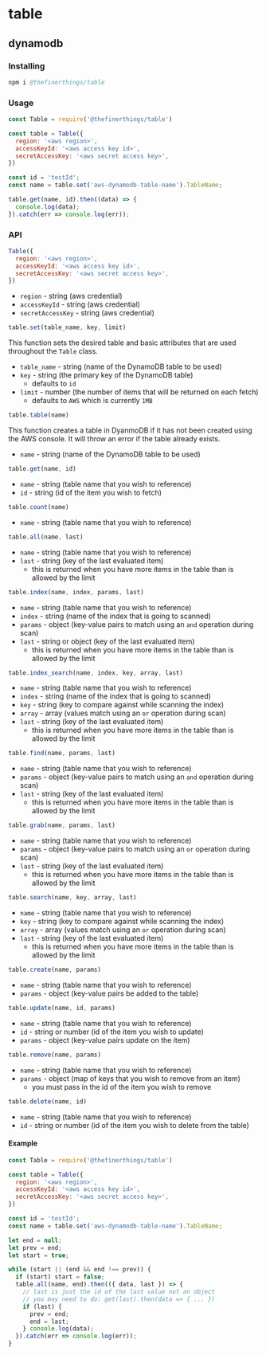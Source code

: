# table
## dynamodb

### Installing
```s
npm i @thefinerthings/table
```

### Usage
```js
const Table = require('@thefinerthings/table')

const table = Table({
  region: '<aws region>',
  accessKeyId: '<aws access key id>',
  secretAccessKey: '<aws secret access key>',
})

const id = 'testId';
const name = table.set('aws-dynamodb-table-name').TableName;

table.get(name, id).then((data) => {
  console.log(data);
}).catch(err => console.log(err));
```

### API
```js
Table({
  region: '<aws region>',
  accessKeyId: '<aws access key id>',
  secretAccessKey: '<aws secret access key>',
})
```
* `region` - string (aws credential)
* `accessKeyId` - string (aws credential)
* `secretAccessKey` - string (aws credential)

```js
table.set(table_name, key, limit)
```
This function sets the desired table and basic attributes that are used throughout the `Table` class.
* `table_name` - string (name of the DynamoDB table to be used)
* `key` - string (the primary key of the DynamoDB table)
  * defaults to `id`
* `limit` - number (the number of items that will be returned on each fetch)
  * defaults to `AWS` which is currently `1MB`

```js
table.table(name)
```
This function creates a table in DyanmoDB if it has not been created using the AWS console. It will throw an error if the table already exists.
* `name` - string (name of the DynamoDB table to be used)

```js
table.get(name, id)
```
* `name` - string (table name that you wish to reference)
* `id` - string (id of the item you wish to fetch)

```js
table.count(name)
```
* `name` - string (table name that you wish to reference)

```js
table.all(name, last)
```
* `name` - string (table name that you wish to reference)
* `last` - string (key of the last evaluated item)
  * this is returned when you have more items in the table than is allowed by the limit

```js
table.index(name, index, params, last)
```
* `name` - string (table name that you wish to reference)
* `index` - string (name of the index that is going to scanned)
* `params` - object (key-value pairs to match using an `and` operation during scan)
* `last` - string or object (key of the last evaluated item)
  * this is returned when you have more items in the table than is allowed by the limit

```js
table.index_search(name, index, key, array, last)
```
* `name` - string (table name that you wish to reference)
* `index` - string (name of the index that is going to scanned)
* `key` - string (key to compare against while scanning the index)
* `array` - array (values match using an `or` operation during scan)
* `last` - string (key of the last evaluated item)
  * this is returned when you have more items in the table than is allowed by the limit

```js
table.find(name, params, last)
```
* `name` - string (table name that you wish to reference)
* `params` - object (key-value pairs to match using an `and` operation during scan)
* `last` - string (key of the last evaluated item)
  * this is returned when you have more items in the table than is allowed by the limit

```js
table.grab(name, params, last)
```
* `name` - string (table name that you wish to reference)
* `params` - object (key-value pairs to match using an `or` operation during scan)
* `last` - string (key of the last evaluated item)
  * this is returned when you have more items in the table than is allowed by the limit

```js
table.search(name, key, array, last)
```
* `name` - string (table name that you wish to reference)
* `key` - string (key to compare against while scanning the index)
* `array` - array (values match using an `or` operation during scan)
* `last` - string (key of the last evaluated item)
  * this is returned when you have more items in the table than is allowed by the limit

```js
table.create(name, params)
```
* `name` - string (table name that you wish to reference)
* `params` - object (key-value pairs be added to the table)

```js
table.update(name, id, params)
```
* `name` - string (table name that you wish to reference)
* `id` - string or number (id of the item you wish to update)
* `params` - object (key-value pairs update on the item)

```js
table.remove(name, params)
```
* `name` - string (table name that you wish to reference)
* `params` - object (map of keys that you wish to remove from an item)
  * you must pass in the id of the item you wish to remove

```js
table.delete(name, id)
```
* `name` - string (table name that you wish to reference)
* `id` - string or number (id of the item you wish to delete from the table)

#### Example
```js
const Table = require('@thefinerthings/table')

const table = Table({
  region: '<aws region>',
  accessKeyId: '<aws access key id>',
  secretAccessKey: '<aws secret access key>',
})

const id = 'testId';
const name = table.set('aws-dynamodb-table-name').TableName;

let end = null; 
let prev = end; 
let start = true;

while (start || (end && end !== prev)) {
  if (start) start = false;
  table.all(name, end).then(({ data, last }) => {
    // last is just the id of the last value not an object
    // you may need to do: get(last).then(data => { ... })
    if (last) {
      prev = end;
      end = last;
    } console.log(data);
  }).catch(err => console.log(err));
}
```

